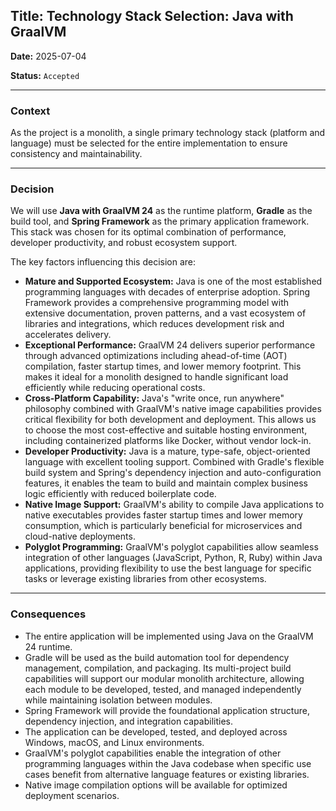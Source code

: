 ## **Title: Technology Stack Selection: Java with GraalVM**

**Date:** 2025-07-04

**Status:** `Accepted`

---
### **Context**

As the project is a monolith, a single primary technology stack (platform and language) must be selected for the entire implementation to ensure consistency and maintainability.

--- 
### **Decision**

We will use **Java with GraalVM 24** as the runtime platform, **Gradle** as the build tool, and **Spring Framework** as the primary application framework. This stack was chosen for its optimal combination of performance, developer productivity, and robust ecosystem support.

The key factors influencing this decision are:

- **Mature and Supported Ecosystem:** Java is one of the most established programming languages with decades of enterprise adoption. Spring Framework provides a comprehensive programming model with extensive documentation, proven patterns, and a vast ecosystem of libraries and integrations, which reduces development risk and accelerates delivery.
- **Exceptional Performance:** GraalVM 24 delivers superior performance through advanced optimizations including ahead-of-time (AOT) compilation, faster startup times, and lower memory footprint. This makes it ideal for a monolith designed to handle significant load efficiently while reducing operational costs.
- **Cross-Platform Capability:** Java's "write once, run anywhere" philosophy combined with GraalVM's native image capabilities provides critical flexibility for both development and deployment. This allows us to choose the most cost-effective and suitable hosting environment, including containerized platforms like Docker, without vendor lock-in.
- **Developer Productivity:** Java is a mature, type-safe, object-oriented language with excellent tooling support. Combined with Gradle's flexible build system and Spring's dependency injection and auto-configuration features, it enables the team to build and maintain complex business logic efficiently with reduced boilerplate code.
- **Native Image Support:** GraalVM's ability to compile Java applications to native executables provides faster startup times and lower memory consumption, which is particularly beneficial for microservices and cloud-native deployments.
- **Polyglot Programming:** GraalVM's polyglot capabilities allow seamless integration of other languages (JavaScript, Python, R, Ruby) within Java applications, providing flexibility to use the best language for specific tasks or leverage existing libraries from other ecosystems.

---

### **Consequences**

- The entire application will be implemented using Java on the GraalVM 24 runtime.
- Gradle will be used as the build automation tool for dependency management, compilation, and packaging. Its multi-project build capabilities will support our modular monolith architecture, allowing each module to be developed, tested, and managed independently while maintaining isolation between modules.
- Spring Framework will provide the foundational application structure, dependency injection, and integration capabilities.
- The application can be developed, tested, and deployed across Windows, macOS, and Linux environments.
- GraalVM's polyglot capabilities enable the integration of other programming languages within the Java codebase when specific use cases benefit from alternative language features or existing libraries.
- Native image compilation options will be available for optimized deployment scenarios.